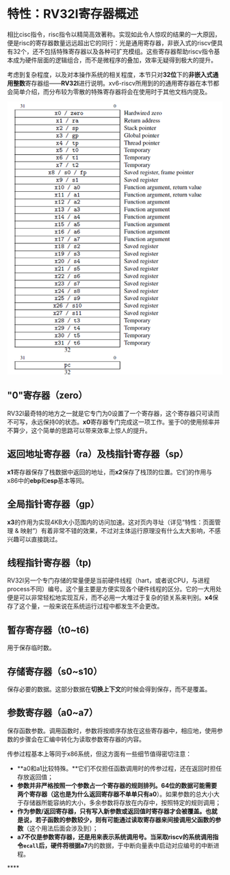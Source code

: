 # 特性：RV32I寄存器概述

相比cisc指令，risc指令以精简高效著称。实现如此令人惊叹的结果的一大原因，便是risc的寄存器数量远远超出它的同行：光是通用寄存器，非嵌入式的riscv便具有32个，还不包括特殊寄存器以及各种可扩充模组。这些寄存器帮助riscv指令基本成为硬件层面的逻辑组合，而不是微程序的叠加，效率无疑得到极大的提升。

考虑到复杂程度，以及对本操作系统的相关程度，本节只对**32位**下的**非嵌入式通用整数**寄存器组——**RV32I**进行说明。xv6-riscv所用到的的通用寄存器在本节都会简单介绍，而分布较为零散的特殊寄存器将会在使用时于其他文档内提及。

![RV32I&#x901A;&#x7528;&#x5BC4;&#x5B58;&#x5668;&#x7EC4;](.gitbook/assets/2.4.png)

## "0"寄存器（zero）

RV32I最奇特的地方之一就是它专门为0设置了一个寄存器，这个寄存器只可读而不可写，永远保持0的状态。**x0**寄存器专门完成这一项工作。鉴于0的使用频率并不算少，这个简单的思路可以带来效率上惊人的提升。

## 返回地址寄存器（ra）及栈指针寄存器（sp）

**x1**寄存器保存了栈数据中返回的地址，而**x2**保存了栈顶的位置。它们的作用与x86中的**ebp**和**esp**基本等同。

## 全局指针寄存器（gp）

**x3**的作用为实现4KB大小范围内的访问加速。这对页内寻址（详见“特性：页面管理 & 映射”）有着非常不错的效果，不过对主体运行原理没有什么太大影响，不感兴趣可以直接跳过。

## 线程指针寄存器（tp\)

RV32I另一个专门存储的常量便是当前硬件线程（hart，或者说CPU，与进程process不同）编号。这个量主要是方便实现各个硬件线程的区分。它的一大用处便是可以非常轻松地实现互斥，而不必用一大堆过于复杂的锁关系来判别。**x4**保存了这个量，一般来说在系统运行过程中都发生不会更改。

## 暂存寄存器（t0~t6\)

用于保存临时数。

## 存储寄存器（s0~s10）

保存必要的数据。这部分数据在**切换上下文**的时候会得到保存，而不是覆盖。

## 参数寄存器（a0~a7）

保存函数参数。调用函数时，参数将按顺序存放在这些寄存器中，相应地，使用参数的步骤会在汇编中转化为读取参数寄存器的内容。

传参过程基本上等同于x86系统，但这方面有一些细节值得密切注意：

* **a0和a1比较特殊。**它们不仅担任函数调用时的传参过程，还在返回时担任存放返回值；
* **参数并非严格按照一个参数占一个寄存器的规则排列。**64位的数据可能需要两个寄存器（这也是为什么返回寄存器不单单只有**a0**）。如果参数的总大小大于存储器所能容纳的大小，多余参数将存放在内存中，按照特定的规则调用；
* **作为参数/返回寄存器，只有写入新参数或返回值时寄存器才会被覆盖。**也就是说，若子函数的参数较少，则有可能**通过读取寄存器来间接调用父函数的参数**（这个用法后面会涉及到）；
* **a7不仅是参数寄存器，还是用来表示系统调用号。**当采取riscv的系统调用指令`ecall`后，硬件将根据**a7**内的数据，于中断向量表中启动对应编号的中断进程。

\*\*\*\*

